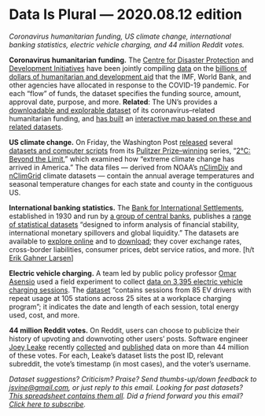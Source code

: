Data Is Plural — 2020.08.12 edition
===================================

*Coronavirus humanitarian funding, US climate change, international banking statistics, electric vehicle charging, and 44 million Reddit votes.*


__Coronavirus humanitarian funding.__ The [Centre for Disaster Protection](https://www.disasterprotection.org/) and [Development Initiatives](https://devinit.org/) have been jointly compiling [data](https://www.disasterprotection.org/funding-covid-19-response) on the [billions of dollars of humanitarian and development aid](https://www.disasterprotection.org/latest-news/funding-covid-19-response-tracking-global-humanitarian-and-development-flows-to-meet-crisis-needs) that the IMF, World Bank, and other agencies have allocated in response to the COVID-19 pandemic. For each “flow” of funds, the dataset specifies the funding source, amount, approval date, purpose, and more. __Related__: The UN’s provides a [downloadable and explorable dataset](https://pfbi.unocha.org/COVID19/) of its coronavirus–related humanitarian funding, and [has built](https://centre.humdata.org/covid-19-map-explorer-whats-included-and-how-we-built-it/) an [interactive map based on these and related datasets](https://data.humdata.org/visualization/covid19-humanitarian-operations/).


__US climate change.__ On Friday, the Washington Post [released](https://www.washingtonpost.com/climate-environment/2020/08/07/how-use-posts-climate-data-analysis/) several [datasets and computer scripts](https://github.com/washingtonpost/data-2C-beyond-the-limit-usa/) from its [Pulitzer Prize–winning](https://www.pulitzer.org/winners/staff-washington-post) series, “[2°C: Beyond the Limit](https://www.washingtonpost.com/graphics/2019/national/climate-environment/climate-change-america/),” which examined how “extreme climate change has arrived in America.” The data files — derived from NOAA’s [nClimDiv](https://data.nodc.noaa.gov/cgi-bin/iso?id=gov.noaa.ncdc:C00005) and [nClimGrid](https://data.nodc.noaa.gov/cgi-bin/iso?id=gov.noaa.ncdc:C00332) climate datasets — contain the annual average temperatures and seasonal temperature changes for each state and county in the contiguous US.


__International banking statistics.__ The [Bank for International Settlements](https://www.bis.org/about/index.htm), established in 1930 and run by [a group of central banks](https://www.bis.org/about/member_cb.htm), publishes a [range of statistical datasets](https://www.bis.org/statistics/index.htm) “designed to inform analysis of financial stability, international monetary spillovers and global liquidity.” The datasets are available to [explore online](https://stats.bis.org/statx/toc/LBS.html) and to [download](https://www.bis.org/statistics/full_data_sets.htm); they cover exchange rates, cross-border liabilities, consumer prices, debt service ratios, and more. [h/t [Erik Gahner Larsen](https://github.com/erikgahner/PolData/commit/a09133e2c4343415c6d6cbdc81f88da3748265a5)]


__Electric vehicle charging.__ A team led by public policy professor [Omar Asensio](https://spp.gatech.edu/people/person/omar-isaac-asensio) used a field experiment to collect [data on 3,395 electric vehicle charging sessions](https://github.com/asensio-lab/workplace-charging-experiment). The [dataset](https://dataverse.harvard.edu/dataset.xhtml?persistentId=doi:10.7910/DVN/NFPQLW) “contains sessions from 85 EV drivers with repeat usage at 105 stations across 25 sites at a workplace charging program”; it indicates the date and length of each session, total energy used, cost, and more.


__44 million Reddit votes.__ On Reddit, users can choose to publicize their history of upvoting and downvoting other users’ posts. Software engineer [Joey Leake](https://www.linkedin.com/in/joey-leake-83229b1/) recently [collected](https://www.reddit.com/r/datasets/comments/hzdkbp/a_huge_collection_of_reddit_voting_data/) and [published](https://www.kaggle.com/josephleake/huge-collection-of-reddit-votes/) data on more than 44 million of these votes. For each, Leake’s dataset lists the post ID, relevant subreddit, the vote’s timestamp (in most cases), and the voter’s username.


*Dataset suggestions? Criticism? Praise? Send thumbs-up/down feedback to jsvine@gmail.com, or just reply to this email. Looking for past datasets? [This spreadsheet contains them all](https://docs.google.com/spreadsheets/d/1wZhPLMCHKJvwOkP4juclhjFgqIY8fQFMemwKL2c64vk). Did a friend forward you this email? [Click here to subscribe](https://tinyletter.com/data-is-plural).*